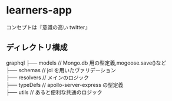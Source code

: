 # learners-app

コンセプトは『意識の高い twitter』

## ディレクトリ構成

graphql
├── models // Mongo.db 用の型定義,mogoose.save()など  
├── schemas // joi を用いたヴァリデーション  
├── resolvers // メインのロジック  
├── typeDefs // apollo-server-express の型定義  
├── utils // あると便利な共通のロジック
